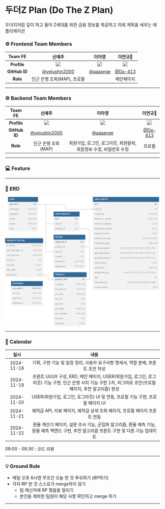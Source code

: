 # 두더Z Plan (Do The Z Plan) 
두더지처럼 깊이 파고 들어 Z세대를 위한 금융 정보를 제공하고 미래 계획을 세우는 애플리케이션

### ⚙️ **Frontend Team Members**

| **Team FE**  | 신예주  | 이아영  | 이연규👑 |
|:-------------:|:-------:|:-------:|:-------:|
| **Profile**   | <img src="https://avatars.githubusercontent.com/u/85845302?v=4" width="150"> |<img src="https://avatars.githubusercontent.com/u/128114236?v=4" width="150"> | <img src="https://avatars.githubusercontent.com/u/137850773?v=4" width="150"> |
| **GitHub ID** | [@yejushin2000](https://github.com/yejushin2000) |[@aaaange](https://github.com/aaaange) | [@Da-413](https://github.com/Da-413) |
| **Role**      |     인근 은행 조회(MAP), 프로필    |  | 메인페이지  |

---

### ⚙️ **Backend Team Members**

| **Team FE**  | 신예주  | 이아영  | 이연규👑 |
|:-------------:|:-------:|:-------:|:-------:|
| **Profile**   | <img src="https://avatars.githubusercontent.com/u/85845302?v=4" width="150"> |<img src="https://avatars.githubusercontent.com/u/128114236?v=4" width="150"> | <img src="https://avatars.githubusercontent.com/u/137850773?v=4" width="150"> |
| **GitHub ID** | [@yejushin2000](https://github.com/yejushin2000) |[@aaaange](https://github.com/aaaange) | [@Da-413](https://github.com/Da-413) |
| **Role**      |     인근 은행 조회(MAP)    | 회원가입, 로그인, 로그아웃, 회원탈퇴, 회원정보 수정, 비밀번호 수정 | 프로필 |

---

### 💻 Feature

---

### 🔑 ERD
<img src="image/ERD.svg">

---

### 📆 Calendar
| 일시 | 내용 |
|:-------------:|:-------:|
| 2024-11-18  | 기획, 구현 기능 및 일정 정리, 사용자 요구사항 명세서, 역할 분배, 프론트 초안 작성 |
| 2024-11-19 | 프론트 UI/UX 구성, ERD, 메인 페이지, USER(회원가입, 로그인, 로그아웃) 기능 구현, 인근 은행 서치 기능 구현 1차, 피그마로 초안(프로필 페이지, 추천 알고리즘) 완성 |
| 2024-11-20 |  USER(회원가입, 로그인, 로그아웃) UI 및 연동, 프로필 기능 구현, 프로필 페이지 UI |
| 2024-11-21 | 예적금 API, 리뷰 페이지, 예적금 상세 조회 페이지, 프로필 페이지 프론트 연동  |
| 2024-11-22 | 환율 계산기 페이지, 설문 조사 기능, 군집화 알고리즘, 환율 예측 기능,  환율 예측 백엔드 구현, 추천 알고리즘 프론트 구현 및 다른 기능 업데이트 |


09:00 - 09:30 : 코드 리뷰

--- 

### 💡 Ground Rule
- 매일 오후 6시엔 무조건 오늘 한 것 푸쉬하기 (RP하기)
- 각자 RP 한 것 스스로가 merge하지 않기 
    - 팀 메신저에 RP 했음을 알리기
    - 본인을 제외한 팀원이 해당 사항 확인하고 merge 하기

---